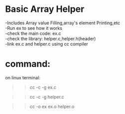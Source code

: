 # Basic Array Helper
-Includes Array value Filling,array's element Printing,etc  
-Run ex to see how it works  
-check the main code: ex.c  
-check the library: helper.c,helper.h(header)  
-link ex.c and helper.c using cc compiler  

# command:  
on linux terminal:  
>> cc -c -g ex.c  
  
>> cc -c -g helper.c  
  
>> cc -o ex ex.o helper.o  
